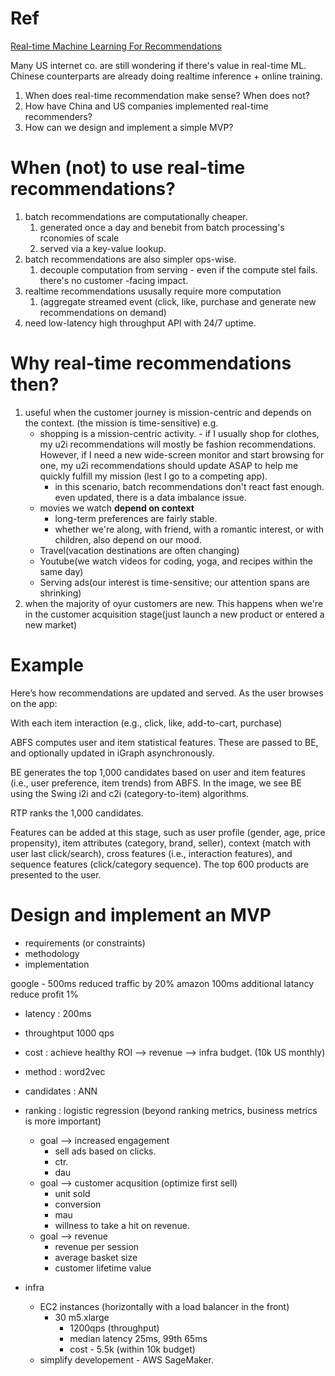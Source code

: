 # Ref

[Real-time Machine Learning For Recommendations](https://eugeneyan.com/writing/real-time-recommendations/)

Many US internet co. are still wondering if there's value in real-time ML. Chinese counterparts are already doing realtime inference + online training.

1. When does real-time recommendation make sense? When does not?
2. How have China and US companies implemented real-time recommenders?
3. How can we design and implement a simple MVP?

# When (not) to use real-time recommendations?

1. batch recommendations are computationally cheaper.
   1. generated once a day and benebit from batch processing's rconomies of scale
   2. served via a key-value lookup.
2. batch recommendations are also simpler ops-wise.
   1. decouple computation from serving - even if the compute stel fails. there's no customer -facing impact.
3. realtime recommendations ususally require more computation
   1. (aggregate streamed event (click, like, purchase and generate new recommendations on demand)
4. need low-latency high throughput API with 24/7 uptime.

# Why real-time recommendations then?

1. useful when the customer journey is mission-centric and depends on the context. (the mission is time-sensitive)
e.g.
   * shopping is a mission-centric activity. - if I usually shop for clothes, my u2i recommendations will mostly be fashion recommendations. However, if I need a new wide-screen monitor and start browsing for one, my u2i recommendations should update ASAP to help me quickly fulfill my mission (lest I go to a competing app).
     * in this scenario, batch recommendations don't react fast enough. even updated, there is a data imbalance issue.
   * movies we watch **depend on context**
     * long-term preferences are fairly stable.
     * whether we're along, with friend, with a romantic interest, or with children, also depend on our mood.
   * Travel(vacation destinations are often changing)
   * Youtube(we watch videos for coding, yoga, and recipes within the same day)
   * Serving ads(our interest is time-sensitive; our attention spans are shrinking)
2. when the majority of oyur customers are new. This happens when we're in the customer acquisition stage(just launch a new product or entered a new market)

# Example

Here’s how recommendations are updated and served. As the user browses on the app:

With each item interaction (e.g., click, like, add-to-cart, purchase)

ABFS computes user and item statistical features. These are passed to BE, and optionally updated in iGraph asynchronously.

BE generates the top 1,000 candidates based on user and item features (i.e., user preference, item trends) from ABFS. In the image, we see BE using the Swing i2i and c2i (category-to-item) algorithms.

RTP ranks the 1,000 candidates. 

Features can be added at this stage, such as user profile (gender, age, price propensity), item attributes (category, brand, seller), context (match with user last click/search), cross features (i.e., interaction features), and sequence features (click/category sequence). The top 600 products are presented to the user.


# Design and implement an MVP

* requirements (or constraints)
* methodology
* implementation

google - 500ms reduced traffic by 20%
amazon 100ms additional latancy reduce profit 1%

* latency : 200ms
* throughtput 1000 qps
* cost : achieve healthy ROI --> revenue --> infra budget. (10k US monthly)

* method : word2vec
* candidates : ANN
* ranking : logistic regression (beyond ranking metrics, business metrics is more important)
  * goal --> increased engagement
    * sell ads based on clicks.
    * ctr.
    * dau
  * goal --> customer acqusition (optimize first sell)
    * unit sold
    * conversion
    * mau
    * willness to take a hit on revenue.
  * goal --> revenue
    * revenue per session 
    * average basket size
    * customer lifetime value

* infra
  * EC2 instances (horizontally with a load balancer in the front)
    * 30 m5.xlarge 
      * 1200qps (throughput)
      * median latency 25ms, 99th 65ms
      * cost - 5.5k (within 10k budget)
  * simplify developement - AWS SageMaker.





